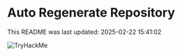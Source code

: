 # Auto Regenerate Repository

This README was last updated: 2025-02-22 15:41:02

 ![TryHackMe](https://tryhackme.com/badge/533634)